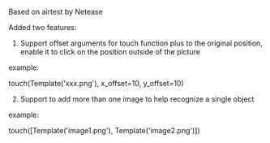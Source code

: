 Based on airtest by Netease

Added two features:

1. Support offset arguments for touch function plus to the original position, enable it to click on the position outside of the picture

  example:

  touch(Template('xxx.png'), x_offset=10, y_offset=10)

2. Support to add more than one image to help recognize a single object

  example:

  touch([Template('image1.png'), Template('image2.png')])





